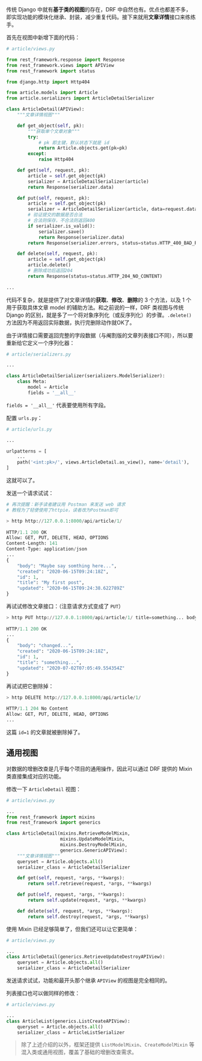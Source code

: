 传统 Django 中就有**基于类的视图**的存在，DRF 中自然也有。优点也都差不多，即实现功能的模块化继承、封装，减少重复代码。接下来就用**文章详情**接口来练练手。

首先在视图中新增下面的代码：

```python
# article/views.py

from rest_framework.response import Response
from rest_framework.views import APIView
from rest_framework import status

from django.http import Http404

from article.models import Article
from article.serializers import ArticleDetailSerializer

class ArticleDetail(APIView):
    """文章详情视图"""

    def get_object(self, pk):
        """获取单个文章对象"""
        try:
            # pk 即主键，默认状态下就是 id
            return Article.objects.get(pk=pk)
        except:
            raise Http404

    def get(self, request, pk):
        article = self.get_object(pk)
        serializer = ArticleDetailSerializer(article)
        return Response(serializer.data)

    def put(self, request, pk):
        article = self.get_object(pk)
        serializer = ArticleDetailSerializer(article, data=request.data)
        # 验证提交的数据是否合法
        # 合法则保存，不合法则返回400
        if serializer.is_valid():
            serializer.save()
            return Response(serializer.data)
        return Response(serializer.errors, status=status.HTTP_400_BAD_REQUEST)

    def delete(self, request, pk):
        article = self.get_object(pk)
        article.delete()
        # 删除成功后返回204
        return Response(status=status.HTTP_204_NO_CONTENT)
    
...
```

代码不复杂，就是提供了对文章详情的**获取**、**修改**、**删除**的 3 个方法，以及 1 个用于获取具体文章 model 的辅助方法。和之前说的一样，DRF 类视图与传统 Django 的区别，就是多了一个将对象序列化（或反序列化）的步骤。`.delete()` 方法因为不用返回实际数据，执行完删除动作就OK了。

由于详情接口需要返回完整的字段数据（与阉割版的文章列表接口不同），所以要重新给它定义一个序列化器：

```python
# article/serializers.py

...

class ArticleDetailSerializer(serializers.ModelSerializer):
    class Meta:
        model = Article
        fields = '__all__'
```

`fields = '__all__'` 代表要使用所有字段。

配置 `urls.py`：

```python
# article/urls.py

...

urlpatterns = [
    ...
    path('<int:pk>/', views.ArticleDetail.as_view(), name='detail'),
]
```

这就可以了。

发送一个请求试试：

```python
# 再次提醒：新手读者建议用 Postman 来发送 web 请求
# 教程为了轻便使用了httpie，读者改为Postman即可

> http http://127.0.0.1:8000/api/article/1/
        
HTTP/1.1 200 OK
Allow: GET, PUT, DELETE, HEAD, OPTIONS
Content-Length: 141
Content-Type: application/json
...
{
    "body": "Maybe say somthing here...",
    "created": "2020-06-15T09:24:18Z",
    "id": 1,
    "title": "My first post",
    "updated": "2020-06-15T09:24:38.622789Z"
}
```

再试试修改文章接口：（注意请求方式变成了 `PUT`）

```python
> http PUT http://127.0.0.1:8000/api/article/1/ title=something... body=changed...
        
HTTP/1.1 200 OK
...
{
    "body": "changed...",
    "created": "2020-06-15T09:24:18Z",
    "id": 1,
    "title": "something...",
    "updated": "2020-07-02T07:05:49.554354Z"
}
```

再试试把它删除掉：

```python
> http DELETE http://127.0.0.1:8000/api/article/1/
        
HTTP/1.1 204 No Content
Allow: GET, PUT, DELETE, HEAD, OPTIONS
...
```

这篇 `id=1` 的文章就被删除掉了。

## 通用视图

对数据的增删改查是几乎每个项目的通用操作，因此可以通过 DRF 提供的 Mixin 类直接集成对应的功能。

修改一下 `ArticleDetail` 视图：

```python
# article/views.py

...
from rest_framework import mixins
from rest_framework import generics

class ArticleDetail(mixins.RetrieveModelMixin,
                    mixins.UpdateModelMixin,
                    mixins.DestroyModelMixin,
                    generics.GenericAPIView):
    """文章详情视图"""
    queryset = Article.objects.all()
    serializer_class = ArticleDetailSerializer

    def get(self, request, *args, **kwargs):
        return self.retrieve(request, *args, **kwargs)

    def put(self, request, *args, **kwargs):
        return self.update(request, *args, **kwargs)

    def delete(self, request, *args, **kwargs):
        return self.destroy(request, *args, **kwargs)
```

使用 Mixin 已经足够简单了，但我们还可以让它更简单：

```python
# article/views.py

...
class ArticleDetail(generics.RetrieveUpdateDestroyAPIView):
    queryset = Article.objects.all()
    serializer_class = ArticleDetailSerializer
```

发送请求试试，功能和最开头那个继承 `APIView` 的视图是完全相同的。

列表接口也可以做同样的修改：

```python
# article/views.py

...
class ArticleList(generics.ListCreateAPIView):
    queryset = Article.objects.all()
    serializer_class = ArticleListSerializer
```

> 除了上述介绍的以外，框架还提供 `ListModelMixin`、`CreateModelMixin` 等混入类或通用视图，覆盖了基础的增删改查需求。